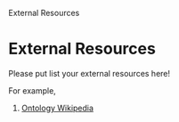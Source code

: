 External Resources
# External Resources

Please put list your external resources here!

For example, 

1. [Ontology Wikipedia](https://en.wikipedia.org/wiki/Ontology) 